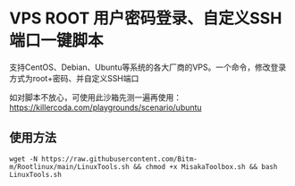 # VPS ROOT 用户密码登录、自定义SSH端口一键脚本

支持CentOS、Debian、Ubuntu等系统的各大厂商的VPS。一个命令，修改登录方式为root+密码、并自定义SSH端口

如对脚本不放心，可使用此沙箱先测一遍再使用：https://killercoda.com/playgrounds/scenario/ubuntu
## 使用方法

```shell
wget -N https://raw.githubusercontent.com/Bitm-m/Rootlinux/main/LinuxTools.sh && chmod +x MisakaToolbox.sh && bash LinuxTools.sh
```




